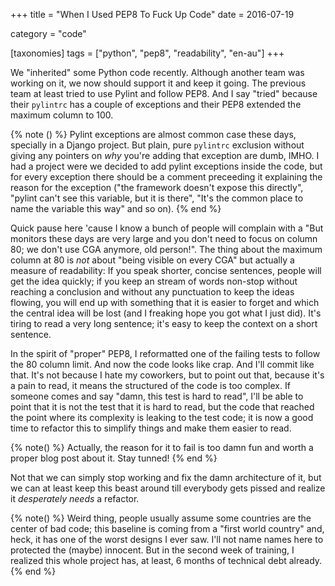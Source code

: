 +++
title = "When I Used PEP8 To Fuck Up Code"
date = 2016-07-19

category = "code"

[taxonomies]
tags = ["python", "pep8", "readability", "en-au"]
+++

We "inherited" some Python code recently. Although another team was working on
it, we now should support it and keep it going. The previous team at least
tried to use Pylint and follow PEP8. And I say "tried" because their
`pylintrc` has a couple of exceptions and their PEP8 extended the
maximum column to 100.

<!-- more -->

{% note () %}
Pylint exceptions are almost common case these days, specially in
a Django project. But plain, pure `pylintrc` exclusion without giving any
pointers on *why* you're adding that exception are dumb, IMHO. I had a
project were we decided to add pylint exceptions inside the code, but for
every exception there should be a comment preceeding it explaining the
reason for the exception ("the framework doesn't expose this directly",
"pylint can't see this variable, but it is there", "It's the common place
to name the variable this way" and so on).
{% end %}

Quick pause here 'cause I know a bunch of people will complain with a "But
monitors these days are very large and you don't need to focus on column 80;
we don't use CGA anymore, old person!". The thing about the maximum column at
80 is *not* about "being visible on every CGA" but actually a measure of
readability: If you speak shorter, concise sentences, people will get the idea
quickly; if you keep an stream of words non-stop without reaching a conclusion
and without any punctuation to keep the ideas flowing, you will end up with
something that it is easier to forget and which the central idea will be lost
(and I freaking hope you got what I just did). It's tiring to read a very long
sentence; it's easy to keep the context on a short sentence.

In the spirit of "proper" PEP8, I reformatted one of the failing tests
to follow the 80 column limit. And now the code looks like crap. And
I'll commit like that. It's not because I hate my coworkers, but to point out
that, because it's a pain to read, it means the structured of the code is too
complex. If someone comes and say "damn, this test is hard to read", I'll be
able to point that it is not the test that it is hard to read, but the code
that reached the point where its complexity is leaking to the test code; it is
now a good time to refactor this to simplify things and make them easier to
read.

{% note() %}
Actually, the reason for it to fail is too damn fun and worth a proper blog
post about it. Stay tunned!
{% end %}

Not that we can simply stop working and fix the damn architecture of it, but we
can at least keep this beast around till everybody gets pissed and realize it
*desperately needs* a refactor.

{% note() %}
Weird thing, people usually assume some countries are the center of bad code;
this baseline is coming from a "first world country" and, heck, it has one of
the worst designs I ever saw. I'll not name names here to protected the (maybe)
innocent. But in the second week of training, I realized this whole project
has, at least, 6 months of technical debt already.
{% end %}
